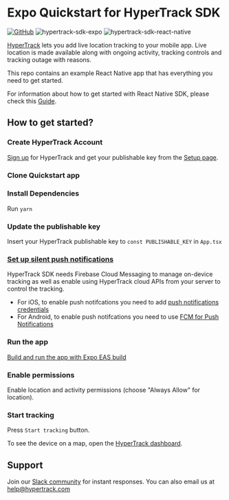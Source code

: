# Expo Quickstart for HyperTrack SDK

[![GitHub](https://img.shields.io/github/license/hypertrack/quickstart-expo?color=orange)](./LICENSE)
![hypertrack-sdk-expo](https://img.shields.io/npm/v/hypertrack-sdk-expo?label=hypertrack-sdk-expo) 
![hypertrack-sdk-react-native](https://img.shields.io/npm/v/hypertrack-sdk-react-native?label=hypertrack-sdk-react-native) 
 
[HyperTrack](https://www.hypertrack.com/) lets you add live location tracking to your mobile app. Live location is made available along with ongoing activity, tracking controls and tracking outage with reasons. 

This repo contains an example React Native app that has everything you need to get started.

For information about how to get started with React Native SDK, please check this [Guide](https://www.hypertrack.com/docs/install-sdk-react-native).

## How to get started?

### Create HyperTrack Account

[Sign up](https://dashboard.hypertrack.com/signup) for HyperTrack and get your publishable key from the [Setup page](https://dashboard.hypertrack.com/setup).

### Clone Quickstart app

### Install Dependencies

Run `yarn`

### Update the publishable key

Insert your HyperTrack publishable key to `const PUBLISHABLE_KEY` in `App.tsx`

### [Set up silent push notifications](https://hypertrack.com/docs/install-sdk-expo/#set-up-silent-push-notifications)

HyperTrack SDK needs Firebase Cloud Messaging to manage on-device tracking as well as enable using HyperTrack cloud APIs from your server to control the tracking.

- For iOS, to enable push notifcations you need to add [push notifications credentials](https://docs.expo.dev/app-signing/managed-credentials/#ios)
- For Android, to enable push notifcations you need to use [FCM for Push Notifications](https://docs.expo.dev/push-notifications/using-fcm/)

### Run the app

[Build and run the app with Expo EAS build](https://docs.expo.dev/build/setup/)

### Enable permissions

Enable location and activity permissions (choose "Always Allow" for location).

### Start tracking

Press `Start tracking` button.

To see the device on a map, open the [HyperTrack dashboard](https://dashboard.hypertrack.com/).

## Support

Join our [Slack community](https://join.slack.com/t/hypertracksupport/shared_invite/enQtNDA0MDYxMzY1MDMxLTdmNDQ1ZDA1MTQxOTU2NTgwZTNiMzUyZDk0OThlMmJkNmE0ZGI2NGY2ZGRhYjY0Yzc0NTJlZWY2ZmE5ZTA2NjI) for instant responses. You can also email us at help@hypertrack.com
